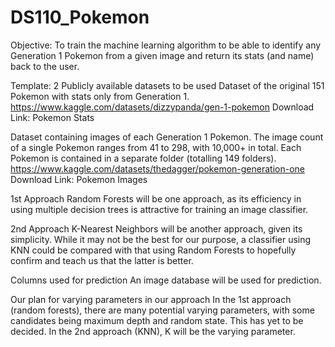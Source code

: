 # DS110_Pokemon

Objective: To train the machine learning algorithm to be able to identify any Generation 1 Pokemon from a given image and return its stats (and name) back to the user.

Template: 2
Publicly available datasets to be used
Dataset of the original 151 Pokemon with stats only from Generation 1.
https://www.kaggle.com/datasets/dizzypanda/gen-1-pokemon
Download Link: Pokemon Stats         

Dataset containing images of each Generation 1 Pokemon. The image count of a single Pokemon ranges from 41 to 298, with 10,000+ in total. Each Pokemon is contained in a separate folder (totalling 149 folders). https://www.kaggle.com/datasets/thedagger/pokemon-generation-one
Download Link: Pokemon Images

1st Approach
Random Forests will be one approach, as its efficiency in using multiple decision trees is attractive for training an image classifier.

2nd Approach
K-Nearest Neighbors will be another approach, given its simplicity. While it may not be the best for our purpose, a classifier using KNN could be compared with that using Random Forests to hopefully confirm and teach us that the latter is better.

Columns used for prediction
An image database will be used for prediction. 

Our plan for varying parameters in our approach 
In the 1st approach (random forests), there are many potential varying parameters, with some candidates being maximum depth and random state. This has yet to be decided.
In the 2nd approach (KNN), K will be the varying parameter.


